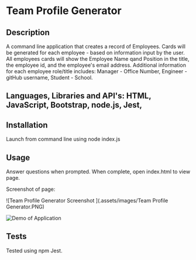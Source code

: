 # Team Profile Generator

## Description 
A command line application that creates a record of Employees. 
Cards will be generated for each employee - based on information input by the user.  
All employees cards will show the Employee Name qand Position in the title, the employee id, and the employee's email address.
Additional information for each employee role/title includes:
Manager - Office Number,
Engineer - gitHub username,
Student - School.

## Languages, Libraries and API's:   HTML, JavaScript, Bootstrap, node.js, Jest, 

## Installation
Launch from command line using node index.js

## Usage 

Answer questions when prompted.  When complete, open index.html to view page.  

Screenshot of page: 

![Team Profile Generator Screenshot ](.assets/images/Team Profile Generator.PNG)


![Demo of Application]("https://drive.google.com/file/d/19TqopkK4vF4yqP-zJNVQpHeTktWCFifP/preview")


## Tests 
Tested using npm Jest. 

